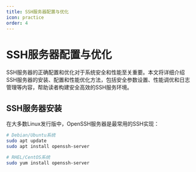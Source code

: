 ```yaml
---
title: SSH服务器配置与优化
icon: practice
order: 4
---
```


# SSH服务器配置与优化

SSH服务器的正确配置和优化对于系统安全和性能至关重要。本文将详细介绍SSH服务器的安装、配置和性能优化方法，包括安全参数设置、性能调优和日志管理等内容，帮助读者构建安全高效的SSH服务环境。

## SSH服务器安装

在大多数Linux发行版中，OpenSSH服务器是最常用的SSH实现：

```bash
# Debian/Ubuntu系统
sudo apt update
sudo apt install openssh-server

# RHEL/CentOS系统
sudo yum install openssh-server
```
